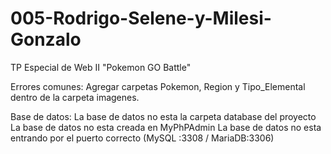 # 005-Rodrigo-Selene-y-Milesi-Gonzalo
TP Especial de Web II "Pokemon GO Battle"



Errores comunes:
Agregar carpetas Pokemon, Region y Tipo_Elemental dentro de la carpeta imagenes.


Base de datos:
La base de datos no esta la carpeta database del proyecto
La base de datos no esta creada en MyPhPAdmin
La base de datos no esta entrando por el puerto correcto (MySQL :3308 / MariaDB:3306)

